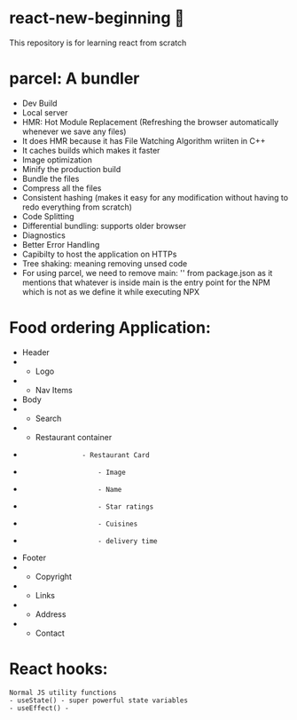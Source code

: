 # react-new-beginning 🚀

This repository is for learning react from scratch

# parcel: A bundler

-   Dev Build
-   Local server
-   HMR: Hot Module Replacement (Refreshing the browser automatically whenever we save any files)
-   It does HMR because it has File Watching Algorithm wriiten in C++
-   It caches builds which makes it faster
-   Image optimization
-   Minify the production build
-   Bundle the files
-   Compress all the files
-   Consistent hashing (makes it easy for any modification without having to redo everything from scratch)
-   Code Splitting
-   Differential bundling: supports older browser
-   Diagnostics
-   Better Error Handling
-   Capibilty to host the application on HTTPs
-   Tree shaking: meaning removing unsed code
-   For using parcel, we need to remove main: '' from package.json as it mentions that whatever is inside main is the entry point for the NPM which is not as we define it while executing NPX

# Food ordering Application:

-   Header
-   -   Logo
-   -   Nav Items
-   Body
-   -   Search
-   -   Restaurant container
-                    - Restaurant Card
-                        - Image
-                        - Name
-                        - Star ratings
-                        - Cuisines
-                        - delivery time
-   Footer
-   -   Copyright
-   -   Links
-   -   Address
-   -   Contact

# React hooks:

    Normal JS utility functions
    - useState() - super powerful state variables
    - useEffect() -
